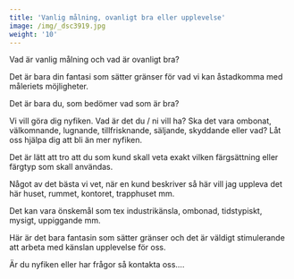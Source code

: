 ```yaml
---
title: 'Vanlig målning, ovanligt bra eller upplevelse'
image: /img/_dsc3919.jpg
weight: '10'
---
```

Vad är vanlig målning och vad är ovanligt bra?

Det är bara din fantasi som sätter gränser för vad vi kan åstadkomma med måleriets möjligheter.

Det är bara du,  som bedömer vad som är bra? 

Vi vill göra dig nyfiken. Vad är det du / ni vill ha? Ska det vara ombonat, välkomnande, lugnande, tillfrisknande, säljande, skyddande eller vad? Låt oss hjälpa dig att bli än mer nyfiken.

Det är lätt att tro att du som kund skall veta exakt vilken färgsättning eller färgtyp som skall användas.

Något av det bästa vi vet,  när en kund beskriver så här vill jag uppleva det här huset, rummet, kontoret, trapphuset mm.

Det kan vara önskemål som tex industrikänsla, ombonad, tidstypiskt, mysigt, uppiggande mm.

Här är det bara fantasin som sätter gränser och det är väldigt stimulerande att arbeta med känslan upplevelse för oss.

Är du nyfiken eller har frågor så kontakta oss….
